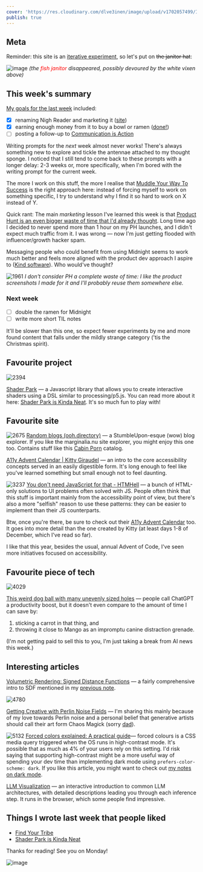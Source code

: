 ```yaml
---
cover: 'https://res.cloudinary.com/dlve3inen/image/upload/v1702057499/IMG_1028_nodlf8.jpg'
publish: true
---
```

## Meta

Reminder: this site is an [iterative experiment](<../../../111>), so let's put on ~~the janitor hat~~:

![image](https://www.potato.horse/_next/image?url=https%3A%2F%2Fimages.ctfassets.net%2Fhyylafu4fjks%2F6cXqLhHSJUmMUPuOwyOzSn%2Ff53d62d8d505578fd88019721cab0429%2FIMG_1028.JPG&w=3840&q=75)
*(the <span style="color: red">fish janitor</span> disappeared, possibly devoured by the white vixen above)*

## This week's summary

[My goals for the last week](<../48>) included:

- [x] renaming Nigh Reader and marketing it ([site](https://midnight.sonnet.io))
- [x] earning enough money from it to buy a bowl or ramen ([done!](<../../../Midnight Ramen>))
- [ ] posting a follow-up to [Communication is Action](<../../../Communication is Action>) 

Writing prompts for the *next* week almost never works! There's always something new to explore and tickle the antennae attached to my thought sponge. I noticed that I still tend to come back to these prompts with a longer delay: 2-3 weeks or, more specifically, when I'm bored with the writing prompt for the current week.

The more I work on this stuff, the more I realise that [Muddle Your Way To Success](<../../../Muddle Your Way To Success>) is the right approach here: instead of forcing myself to work on something specific, I try to understand why I find it so hard to work on X instead of Y. 

Quick rant: The main *marketing* lesson I've learned this week is that [Product Hunt is an even bigger waste of time that I'd already thought](<../../../Product Hunt is an even bigger waste of time that I'd already thought>).  Long time ago I decided to never spend more than 1 hour on my PH launches, and I didn't expect much traffic from it. I was wrong — now I'm just getting flooded with influencer/growth hacker spam.

Messaging people who could benefit from using Midnight seems to work much better and feels more aligned with the product dev approach I aspire to ([Kind software](<../../../Kind software>)). Who would've thought?

![1961](../../midnight-ph-1.webp)
*I don't consider PH a complete waste of time: I like the product screenshots I made for it and I'll probably reuse them somewhere else.*

### Next week

- [ ] double the ramen for Midnight
- [ ] write more short TIL notes

It'll be slower than this one, so expect fewer experiments by me and more found content that falls under the mildly strange category ('tis the Christmas spirit).

## Favourite project

![2394](49/blobby.webp)

[Shader Park](https://shaderpark.com) — a Javascript library that allows you to create interactive shaders using a DSL similar to processing/p5.js. You can read more about it here: [Shader Park is Kinda Neat](<../../../Shader Park is Kinda Neat>). It's so much fun to play with!

## Favourite site

![2675](49/ooh-directory-cover.webp)
[Random blogs (ooh.directory)](https://ooh.directory/random/) — a StumbleUpon-esque (wow) blog explorer. If you like the marginalia.nu site explorer, you might enjoy this one too. Contains stuff like this [Cabin Porn](https://cabinporn.com) catalog.


[A11y Advent Calendar | Kitty Giraudel](https://kittygiraudel.com/2020/12/01/a11y-advent-calendar/) —  an intro to the core accessibility concepts served in an easily digestible form. It's long enough to feel like you've learned something but small enough not to feel daunting. 

![3237](49/html-hell-cover.webp)
[You don't need JavaScript for that - HTMHell](https://www.htmhell.dev/adventcalendar/2023/2/) — a bunch of HTML-only solutions to UI problems often solved with JS. People often think that this stuff is important mainly from the accessibility point of view, but there's also a more "selfish" reason to use these patterns: they can be easier to implement than their JS counterparts. 

Btw, once you're there, be sure to check out their [A11y Advent Calendar](https://www.htmhell.dev/adventcalendar/) too. It goes into more detail than the one created by Kitty (at least days 1-8 of December, which I've read so far).  

I like that this year, besides the usual, annual Advent of Code, I've seen more initiatives focused on accessibility.

## Favourite piece of tech

![4029](49/ball.webp)

[This weird dog ball with many unevenly sized holes](https://www.petco.com/shop/en/petcostore/product/jw-pet-hol-ee-roller-dog-toy-large-65-diameter-1434462) — people call ChatGPT a productivity boost, but it doesn't even compare to the amount of time I can save by:

1. sticking a carrot in that thing, and 
2. throwing it close to Mango as an impromptu canine distraction grenade. 

(I'm not getting paid to sell this to you, I'm just taking a break from AI news this week.)

## Interesting articles

[Volumetric Rendering: Signed Distance Functions](https://www.alanzucconi.com/2016/07/01/signed-distance-functions/#introduction) — a fairly comprehensive intro to SDF mentioned in my [previous note](<../../../Shader Park is Kinda Neat>). 


![4780](49/perlin-noise.webp)

[Getting Creative with Perlin Noise Fields](https://sighack.com/post/getting-creative-with-perlin-noise-fields) — I'm sharing this mainly because of my love towards Perlin noise and a personal belief that generative artists should call their art form Chaos Magick (sorry [dad](https://en.wikipedia.org/wiki/Aleister_Crowley)).

![5132](49/hi-contrast.webp)
[Forced colors explained: A practical guide](https://polypane.app/blog/forced-colors-explained-a-practical-guide/)— forced colours is a CSS media query triggered when the OS runs in high-contrast mode. It's possible that as much as 4% of your users rely on this setting. I'd risk saying that supporting high-contrast might be a more useful way of spending your dev time than implementing dark mode using `prefers-color-scheme: dark`. If you like this article, you might want to check out [my notes on dark mode](<../../../Dark Mode - Articles>).

[LLM Visualization](https://bbycroft.net/llm) — an interactive introduction to common LLM architectures, with detailed descriptions leading you through each inference step. It runs in the browser, which some people find impressive.

## Things I wrote last week that people liked

- [Find Your Tribe](<../../../Find Your Tribe>)
- [Shader Park is Kinda Neat](<../../../Shader Park is Kinda Neat>)

Thanks for reading! See you on Monday!

![image](https://www.potato.horse/_next/image?url=https%3A%2F%2Fimages.ctfassets.net%2Fhyylafu4fjks%2F2AVDxiXqVUWkUD7UlQPNBL%2Fb83d2850fd914b019d12fffd75e4e33c%2FIMG_9009.png&w=3840&q=75)
